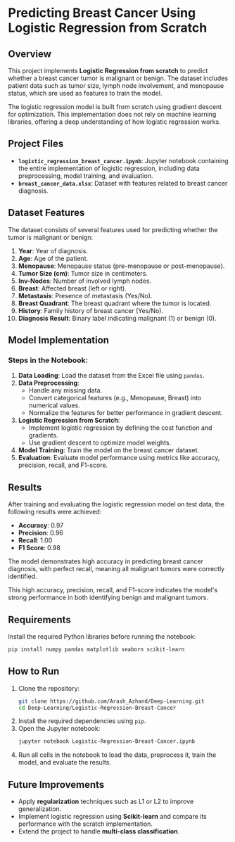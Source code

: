 # Predicting Breast Cancer Using Logistic Regression from Scratch

## Overview

This project implements **Logistic Regression from scratch** to predict whether a breast cancer tumor is malignant or benign. The dataset includes patient data such as tumor size, lymph node involvement, and menopause status, which are used as features to train the model.

The logistic regression model is built from scratch using gradient descent for optimization. This implementation does not rely on machine learning libraries, offering a deep understanding of how logistic regression works.

## Project Files

- **`logistic_regression_breast_cancer.ipynb`**: Jupyter notebook containing the entire implementation of logistic regression, including data preprocessing, model training, and evaluation.
- **`breast_cancer_data.xlsx`**: Dataset with features related to breast cancer diagnosis.

## Dataset Features

The dataset consists of several features used for predicting whether the tumor is malignant or benign:

1. **Year**: Year of diagnosis.
2. **Age**: Age of the patient.
3. **Menopause**: Menopause status (pre-menopause or post-menopause).
4. **Tumor Size (cm)**: Tumor size in centimeters.
5. **Inv-Nodes**: Number of involved lymph nodes.
6. **Breast**: Affected breast (left or right).
7. **Metastasis**: Presence of metastasis (Yes/No).
8. **Breast Quadrant**: The breast quadrant where the tumor is located.
9. **History**: Family history of breast cancer (Yes/No).
10. **Diagnosis Result**: Binary label indicating malignant (1) or benign (0).

## Model Implementation

### Steps in the Notebook:

1. **Data Loading**: Load the dataset from the Excel file using `pandas`.
2. **Data Preprocessing**:
   - Handle any missing data.
   - Convert categorical features (e.g., Menopause, Breast) into numerical values.
   - Normalize the features for better performance in gradient descent.
3. **Logistic Regression from Scratch**:
   - Implement logistic regression by defining the cost function and gradients.
   - Use gradient descent to optimize model weights.
4. **Model Training**: Train the model on the breast cancer dataset.
5. **Evaluation**: Evaluate model performance using metrics like accuracy, precision, recall, and F1-score.

## Results

After training and evaluating the logistic regression model on test data, the following results were achieved:

- **Accuracy**: 0.97
- **Precision**: 0.96
- **Recall**: 1.00
- **F1 Score**: 0.98

The model demonstrates high accuracy in predicting breast cancer diagnosis, with perfect recall, meaning all malignant tumors were correctly identified.


This high accuracy, precision, recall, and F1-score indicates the model's strong performance in both identifying benign and malignant tumors.

## Requirements

Install the required Python libraries before running the notebook:

```bash
pip install numpy pandas matplotlib seaborn scikit-learn
```

## How to Run

1. Clone the repository:
   ```bash
   git clone https://github.com/Arash_Azhand/Deep-Learning.git
   cd Deep-Learning/Logistic-Regression-Breast-Cancer
   ```
2. Install the required dependencies using `pip`.
3. Open the Jupyter notebook:
   ```bash
   jupyter notebook Logistic-Regression-Breast-Cancer.ipynb
   ```
4. Run all cells in the notebook to load the data, preprocess it, train the model, and evaluate the results.

## Future Improvements

- Apply **regularization** techniques such as L1 or L2 to improve generalization.
- Implement logistic regression using **Scikit-learn** and compare its performance with the scratch implementation.
- Extend the project to handle **multi-class classification**.

